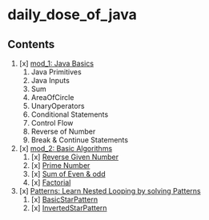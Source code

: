 # daily_dose_of_java

## Contents

1. [x] [mod_1: Java Basics](./mod_1)
   1. Java Primitives
   2. Java Inputs
   3. Sum
   4. AreaOfCircle
   5. UnaryOperators
   6. Conditional Statements
   7. Control Flow
   8. Reverse of Number
   9.  Break & Continue Statements
2. [x] [mod_2: Basic Algorithms](./mod_2)
   1. [x] [Reverse Given Number](./mod_2/ReverseGivenNumber.java) 
   2. [x] [Prime Number](./mod_2/PrimeNumbers.java)
   3. [x] [Sum of Even & odd](./mod_2/EvenOdd.java)
   4. [x] [Factorial](./mod_2/Factorial.java)
3. [x] [Patterns: Learn Nested Looping by solving Patterns](./mod_3)
   1. [x] [BasicStarPattern](./mod_3/BasicStarPattern.java) 
   2. [x] [InvertedStarPattern](./mod_3/InvertedStarPattern.java) 
